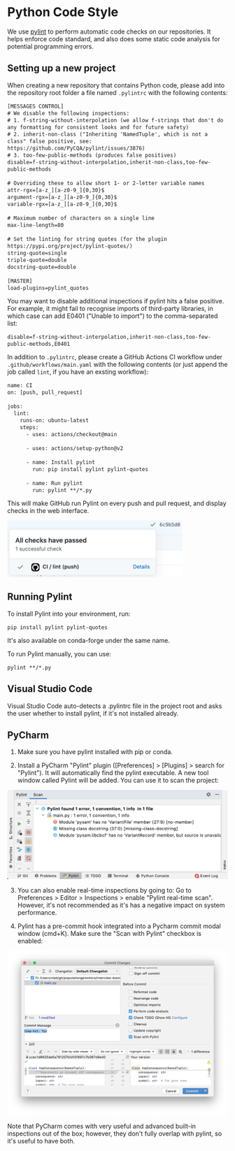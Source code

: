 # Python Code Style

We use [pylint](https://www.pylint.org/) to perform automatic code checks on our repositories. It helps enforce code standard, and also does some static code analysis for potential programming errors.


## Setting up a new project

When creating a new repository that contains Python code, please add into the repository root folder a file named `.pylintrc` with the following contents:

```
[MESSAGES CONTROL]
# We disable the following inspections:
# 1. f-string-without-interpolation (we allow f-strings that don't do any formatting for consistent looks and for future safety)
# 2. inherit-non-class ("Inheriting 'NamedTuple', which is not a class" false positive, see: https://github.com/PyCQA/pylint/issues/3876)
# 3. too-few-public-methods (produces false positives)
disable=f-string-without-interpolation,inherit-non-class,too-few-public-methods

# Overriding these to allow short 1- or 2-letter variable names
attr-rgx=[a-z_][a-z0-9_]{0,30}$
argument-rgx=[a-z_][a-z0-9_]{0,30}$
variable-rgx=[a-z_][a-z0-9_]{0,30}$

# Maximum number of characters on a single line
max-line-length=80

# Set the linting for string quotes (for the plugin https://pypi.org/project/pylint-quotes/)
string-quote=single
triple-quote=double
docstring-quote=double

[MASTER]
load-plugins=pylint_quotes
```

You may want to disable additional inspections if pylint hits a false positive. For example, it might fail to recognise imports of third-party libraries, in which case can add E0401 ("Unable to import") to the comma-separated list:

```
disable=f-string-without-interpolation,inherit-non-class,too-few-public-methods,E0401
```

In addition to `.pylintrc`, please create a GitHub Actions CI workflow under `.github/workflows/main.yaml` with the following contents (or just append the job called `lint`, if you have an exsting workflow):

```
name: CI
on: [push, pull_request]

jobs:
  lint:
    runs-on: ubuntu-latest
    steps:
      - uses: actions/checkout@main

      - uses: actions/setup-python@v2

      - name: Install pylint
        run: pip install pylint pylint-quotes

      - name: Run pylint
        run: pylint **/*.py
```

This will make GitHub run Pylint on every push and pull request, and display checks in the web interface.

<img src="assets/github_pylint_check.png" width="400"/>


## Running Pylint

To install Pylint into your environment, run:

```
pip install pylint pylint-quotes
```

It's also available on conda-forge under the same name.

To run Pylint manually, you can use:

```
pylint **/*.py
```


## Visual Studio Code

Visual Studio Code auto-detects a .pylintrc file in the project root and asks the user whether to install pylint, if it's not installed already.


## PyCharm

1. Make sure you have pylint installed with pip or conda.

2. Install a PyCharm "Pylint" plugin ([Preferences] > [Plugins] > search for "Pylint"). It will automatically find the pylint executable. A new tool window called Pylint will be added. You can use it to scan the project:
   
<img src="assets/pycharm_pylint_tool_window.png" width="700"/>

3. You can also enable real-time inspections by going to:
   Go to Preferences > Editor > Inspections > enable "Pylint real-time scan". However, it's not recommended as it's has a negative impact on system performance.

4. Pylint has a pre-commit hook integrated into a Pycharm commit modal window (cmd+K). Make sure the "Scan with Pylint" checkbox is enabled:
   
<img src="assets/pycharm_pylint_pre_commit.png" width="700"/>

Note that PyCharm comes with very useful and advanced built-in inspections out of the box; however, they don't fully overlap with pylint, so it's useful to have both.
